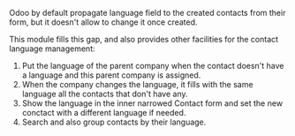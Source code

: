Odoo by default propagate language field to the created contacts from
their form, but it doesn't allow to change it once created.

This module fills this gap, and also provides other facilities for the
contact language management:

1.  Put the language of the parent company when the contact doesn't have
    a language and this parent company is assigned.
2.  When the company changes the language, it fills with the same
    language all the contacts that don't have any.
3.  Show the language in the inner narrowed Contact form and set the new
    conctact with a different language if needed.
4.  Search and also group contacts by their language.
